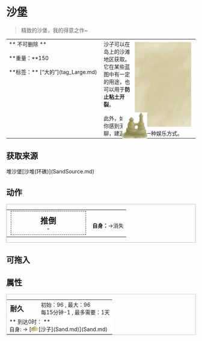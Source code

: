 # 沙堡  
> 精致的沙堡，我的得意之作~  
  
<table class="table table-bordered" data-toggle="table"  data-show-header="false"><thead style="display:none"><tr ><th  style="width:50%;text-align:left;vertical-align:top;"  >title</th><th  style="width:50%;text-align:left;vertical-align:top;"  ></th></tr></thead><tr ><td  style="width:50%;text-align:left;vertical-align:top;"  >** 不可删除 **<br><br>**重量：**150<br><br>**标签：**	[“大的”](tag_Large.md)</td><td  style="width:50%;text-align:left;vertical-align:top;"  ><div style="float:right; margin:5px"><div class="gamecard" style="width:150px; height:225px;"><a href="SandCastle.md" style="color:black"><img class="bg" decoding="async" src="../wiki/Sprite/BG_SandTop.png" href="a.md" style="max-width:150px;max-height:225px;"><img decoding="async" src="../wiki/Sprite/SandCastle.png" class="cardimage" style="transform: translate(-50%, -50%) scale(0.4398826979472141);"><span style="font-size: 25px;">沙堡</span></a></div></div>沙子可以在岛上的沙滩地区获取。它在某些蓝图中有一定的用途，也可以用于<b>防止粘土开裂</b>。<br><br>此外，如果你感到无聊，建造<b>沙堡</b>也是一种娱乐方式。</td></tr></tbody></table>  
  
## 获取来源  
<div style="display:inline-block"><div class="gamedatalist" style="text-align:left;min-width:200px;min-height:0px;"><div style="display:inline-block"><div style="display:inline-block;vertical-align:middle;">堆沙堡</div><div style="display:inline-block;vertical-align:middle;">[沙堆(环礁)](SandSource.md)</div></div></div></div>  
  
## 动作  
<div  style="border:1px solid #BBB"><table><tr><td rowspan="2" style="width:200px;text-align:center;font-size:1.5em;font-weight:bold"><div style="padding:8px;border:1px dashed #333"><div>推倒</div><div style="font-size:0.6em;">-</div></div></td><td></td></tr><tr><td><b>自身：</b>→消失</td></tr></table></div>  
  
  
## 可拖入  
  
## 属性   
<div  style="border:1px solid #CCC;"><table style="margin-bottom:0px;"><tr><td style="width:30%;text-align:left; background-color:#FEFEFE;font-size:1.3em;font-weight:bold;">耐久</td><td style="font-size:1em;background-color:#FEFEFE">初始：96 , 最大：96<br>每15分钟-1 , 最多需要：<font data-toggle="tooltip" data-placement="top" title="96TP">1天</font></td></tr><tr style="background-color:#FFFFFF"><td colspan=2>** 到达0时： **<br>自身: → [<div style="width:20px;display:inline-block;text-align:center"><img decoding="async" src="../wiki/Sprite/Sand.png" href="a.md" style="max-width:20px;max-height:20px;"></div>[沙子](Sand.md)](Sand.md)</td></tr></table></div>  


<script>document.title="沙堡 - 卡牌生存百科 Card Survival Wiki";</script>